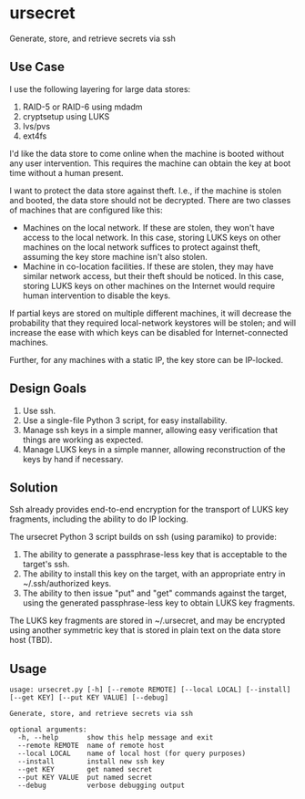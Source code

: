 # ursecret
Generate, store, and retrieve secrets via ssh

## Use Case

I use the following layering for large data stores:
1. RAID-5 or RAID-6 using mdadm
2. cryptsetup using LUKS
3. lvs/pvs
4. ext4fs

I'd like the data store to come online when the machine is booted without any
user intervention. This requires the machine can obtain the key at boot time
without a human present.

I want to protect the data store against theft. I.e., if the machine is
stolen and booted, the data store should not be decrypted. There are two
classes of machines that are configured like this:

- Machines on the local network. If these are stolen, they won't have access
  to the local network. In this case, storing LUKS keys on other machines on
  the local network suffices to protect against theft, assuming the key store
  machine isn't also stolen.
- Machine in co-location facilities. If these are stolen, they may have similar
  network access, but their theft should be noticed. In this case, storing
  LUKS keys on other machines on the Internet would require human intervention
  to disable the keys.

If partial keys are stored on multiple different machines, it will decrease
the probability that they required local-network keystores will be stolen; and
will increase the ease with which keys can be disabled for Internet-connected
machines.

Further, for any machines with a static IP, the key store can be IP-locked.

## Design Goals

1. Use ssh.
2. Use a single-file Python 3 script, for easy installability.
3. Manage ssh keys in a simple manner, allowing easy verification that things
are working as expected.
4. Manage LUKS keys in a simple manner, allowing reconstruction of the keys by
hand if necessary.

## Solution

Ssh already provides end-to-end encryption for the transport of LUKS key
fragments, including the ability to do IP locking.

The ursecret Python 3 script builds on ssh (using paramiko) to provide:
1. The ability to generate a passphrase-less key that is acceptable to the
target's ssh.
2. The ability to install this key on the target, with an appropriate entry in
~/.ssh/authorized keys.
3. The ability to then issue "put" and "get" commands against the target,
using the generated passphrase-less key to obtain LUKS key fragments.

The LUKS key fragments are stored in ~/.ursecret, and may be encrypted using
another symmetric key that is stored in plain text on the data store host
(TBD).

## Usage

    usage: ursecret.py [-h] [--remote REMOTE] [--local LOCAL] [--install] [--get KEY] [--put KEY VALUE] [--debug]

    Generate, store, and retrieve secrets via ssh

    optional arguments:
      -h, --help       show this help message and exit
      --remote REMOTE  name of remote host
      --local LOCAL    name of local host (for query purposes)
      --install        install new ssh key
      --get KEY        get named secret
      --put KEY VALUE  put named secret
      --debug          verbose debugging output
